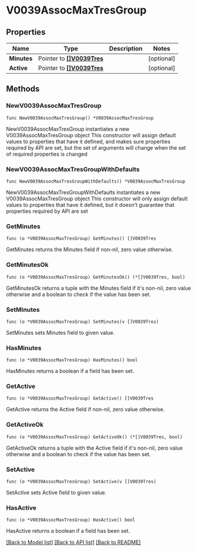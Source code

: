 # V0039AssocMaxTresGroup

## Properties

Name | Type | Description | Notes
------------ | ------------- | ------------- | -------------
**Minutes** | Pointer to [**[]V0039Tres**](V0039Tres.md) |  | [optional] 
**Active** | Pointer to [**[]V0039Tres**](V0039Tres.md) |  | [optional] 

## Methods

### NewV0039AssocMaxTresGroup

`func NewV0039AssocMaxTresGroup() *V0039AssocMaxTresGroup`

NewV0039AssocMaxTresGroup instantiates a new V0039AssocMaxTresGroup object
This constructor will assign default values to properties that have it defined,
and makes sure properties required by API are set, but the set of arguments
will change when the set of required properties is changed

### NewV0039AssocMaxTresGroupWithDefaults

`func NewV0039AssocMaxTresGroupWithDefaults() *V0039AssocMaxTresGroup`

NewV0039AssocMaxTresGroupWithDefaults instantiates a new V0039AssocMaxTresGroup object
This constructor will only assign default values to properties that have it defined,
but it doesn't guarantee that properties required by API are set

### GetMinutes

`func (o *V0039AssocMaxTresGroup) GetMinutes() []V0039Tres`

GetMinutes returns the Minutes field if non-nil, zero value otherwise.

### GetMinutesOk

`func (o *V0039AssocMaxTresGroup) GetMinutesOk() (*[]V0039Tres, bool)`

GetMinutesOk returns a tuple with the Minutes field if it's non-nil, zero value otherwise
and a boolean to check if the value has been set.

### SetMinutes

`func (o *V0039AssocMaxTresGroup) SetMinutes(v []V0039Tres)`

SetMinutes sets Minutes field to given value.

### HasMinutes

`func (o *V0039AssocMaxTresGroup) HasMinutes() bool`

HasMinutes returns a boolean if a field has been set.

### GetActive

`func (o *V0039AssocMaxTresGroup) GetActive() []V0039Tres`

GetActive returns the Active field if non-nil, zero value otherwise.

### GetActiveOk

`func (o *V0039AssocMaxTresGroup) GetActiveOk() (*[]V0039Tres, bool)`

GetActiveOk returns a tuple with the Active field if it's non-nil, zero value otherwise
and a boolean to check if the value has been set.

### SetActive

`func (o *V0039AssocMaxTresGroup) SetActive(v []V0039Tres)`

SetActive sets Active field to given value.

### HasActive

`func (o *V0039AssocMaxTresGroup) HasActive() bool`

HasActive returns a boolean if a field has been set.


[[Back to Model list]](../README.md#documentation-for-models) [[Back to API list]](../README.md#documentation-for-api-endpoints) [[Back to README]](../README.md)


